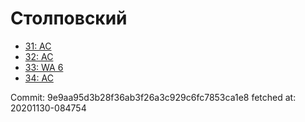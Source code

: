 # Столповский
- [31: AC](31.md)
- [32: AC](32.md)
- [33: WA 6](33.md)
- [34: AC](34.md)

Commit: 9e9aa95d3b28f36ab3f26a3c929c6fc7853ca1e8
 fetched at: 20201130-084754
